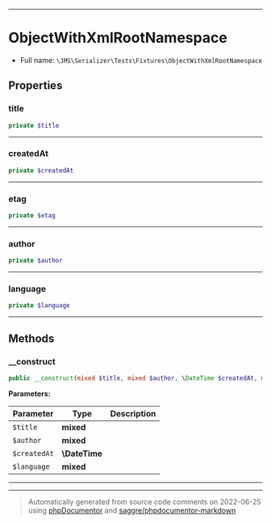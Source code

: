 ***

# ObjectWithXmlRootNamespace





* Full name: `\JMS\Serializer\Tests\Fixtures\ObjectWithXmlRootNamespace`



## Properties


### title



```php
private $title
```






***

### createdAt



```php
private $createdAt
```






***

### etag



```php
private $etag
```






***

### author



```php
private $author
```






***

### language



```php
private $language
```






***

## Methods


### __construct



```php
public __construct(mixed $title, mixed $author, \DateTime $createdAt, mixed $language): mixed
```








**Parameters:**

| Parameter | Type | Description |
|-----------|------|-------------|
| `$title` | **mixed** |  |
| `$author` | **mixed** |  |
| `$createdAt` | **\DateTime** |  |
| `$language` | **mixed** |  |




***


***
> Automatically generated from source code comments on 2022-06-25 using [phpDocumentor](http://www.phpdoc.org/) and [saggre/phpdocumentor-markdown](https://github.com/Saggre/phpDocumentor-markdown)
